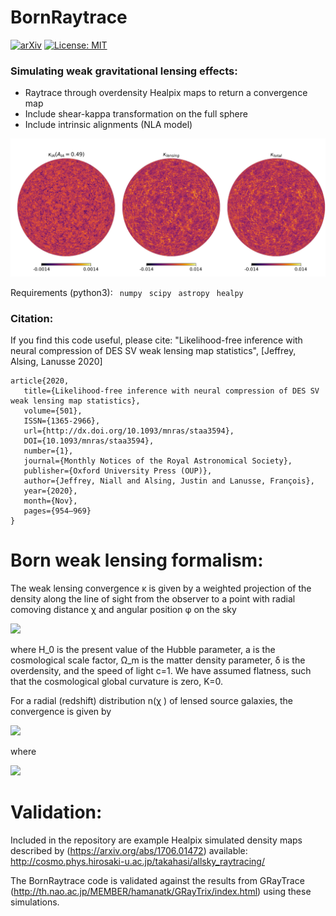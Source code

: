 # BornRaytrace
[![arXiv](https://img.shields.io/badge/arXiv-2009.08459-b31b1b.svg)](https://arxiv.org/abs/2009.08459) [![License: MIT](https://img.shields.io/badge/License-MIT-yellow.svg)](https://opensource.org/licenses/MIT)
### Simulating weak gravitational lensing effects: 
+ Raytrace through overdensity Healpix maps to return a convergence map
+ Include shear-kappa transformation on the full sphere
+ Include intrinsic alignments (NLA model)

![readme_image](https://github.com/NiallJeffrey/BornRaytrace/blob/dev/demo/demo_plot.jpg)

Requirements (python3):
``` numpy```
``` scipy```
``` astropy```
``` healpy```

### Citation:

If you find this code useful, please cite: "Likelihood-free inference with neural compression of DES SV weak lensing map statistics", [Jeffrey, Alsing, Lanusse 2020]

```
article{2020,
   title={Likelihood-free inference with neural compression of DES SV weak lensing map statistics},
   volume={501},
   ISSN={1365-2966},
   url={http://dx.doi.org/10.1093/mnras/staa3594},
   DOI={10.1093/mnras/staa3594},
   number={1},
   journal={Monthly Notices of the Royal Astronomical Society},
   publisher={Oxford University Press (OUP)},
   author={Jeffrey, Niall and Alsing, Justin and Lanusse, François},
   year={2020},
   month={Nov},
   pages={954–969}
}
````

# Born weak lensing formalism:

The weak lensing convergence κ is given by a weighted projection of the density along the line of sight from the observer to a point with radial comoving distance χ and angular position φ on the sky

<img src="https://render.githubusercontent.com/render/math?math=\kappa({\phi}, \chi ) = \frac{3 H_0^2 \Omega_m}{2} \int_0^\chi  \frac{\chi' (\chi - \chi')}{\chi} \frac{\delta({\phi}, \chi')}{a(\chi')} \ \mathrm{d} \chi' ">

where H_0 is the present value of the Hubble parameter, a is the cosmological scale factor, Ω_m is the matter density parameter, δ is the overdensity, and the speed of light c=1. We have assumed flatness, such that the cosmological global curvature is zero, K=0.

For a radial (redshift) distribution n(χ ) of lensed source galaxies, the convergence is given by

<img src="https://render.githubusercontent.com/render/math?math=\kappa ({\phi}) = \int_0^\infty n(\chi) \kappa({\phi}, \chi ) \mathrm{d} \chi = \frac{3 H_0^2 \Omega_m}{2} \int_0^\infty \mathrm{d} \chi' f(\chi')  \chi' \frac{\delta({\phi}, \chi')}{a(\chi')} ">

where 

<img src="https://render.githubusercontent.com/render/math?math=f(\chi') = \int^{\infty}_{\chi^\prime}  \left( \frac{\chi - \chi^\prime}{\chi}\right)n(\chi) \mathrm{d} \chi  "> 

# Validation:

Included in the repository are example Healpix simulated density maps described by (https://arxiv.org/abs/1706.01472) available: http://cosmo.phys.hirosaki-u.ac.jp/takahasi/allsky_raytracing/

The BornRaytrace code is validated against the results from GRayTrace (http://th.nao.ac.jp/MEMBER/hamanatk/GRayTrix/index.html) using these simulations.

